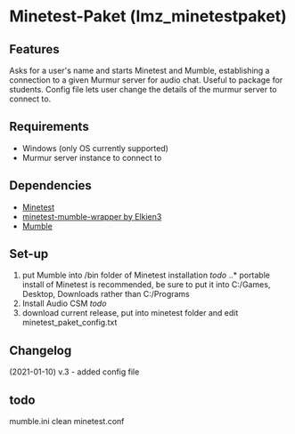 # Minetest-Paket (lmz_minetestpaket)

## Features

Asks for a user's name and starts Minetest and Mumble, establishing a connection to a given Murmur server for audio chat.
Useful to package for students. Config file lets user change the details of the murmur server to connect to.

## Requirements

* Windows (only OS currently supported)
* Murmur server instance to connect to

## Dependencies

* [Minetest](https://www.minetest.net/)
* [minetest-mumble-wrapper by Elkien3](https://github.com/Elkien3/minetest-mumble-wrapper)
* [Mumble](https://www.mumble.info/)

## Set-up

1. put Mumble into /bin folder of Minetest installation *todo*
..* portable install of Minetest is recommended, be sure to put it into C:/Games, Desktop, Downloads rather than C:/Programs
2. Install Audio CSM *todo*
3. download current release, put into minetest folder and edit minetest_paket_config.txt

## Changelog
(2021-01-10) v.3 - added config file

## todo
mumble.ini
clean minetest.conf

